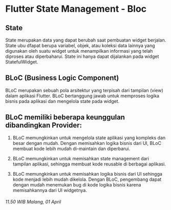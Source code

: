# **Flutter State Management - Bloc**

## State
State merupakan data yang dapat berubah saat pembuatan widget berjalan. State ubu dfapat berupa variabel, objek, atau koleksi data lainnya yang digunakan oleh suatu widget untuk menampilkan informasi yang telah diproses atau diperbaharui. State ini hanya dapat dijalankan pada widget StatefulWidget.

## BLoC (Business Logic Component)
BLoC merupakan sebuah pola arsitektur yang terpisah dari tampilan (view) dalam aplikasi Flutter. BLoC bertanggung jawab untuk memproses logika bisnis pada aplikasi dan mengelola state pada widget.

## BLoC memiliki beberapa keunggulan dibandingkan Provider:
1. BLoC memungkinkan untuk mengelola state aplikasi yang kompleks dan besar dengan mudah. Dengan memisahkan logika bisnis dari UI, BLoC membuat kode lebih mudah di-maintain dan diperbarui.

2. BLoC memungkinkan untuk memisahkan state management dari tampilan aplikasi, sehingga membuat kode reusable di berbagai aplikasi.

3. BLoC memungkinkan untuk memisahkan logika bisnis dari UI sehingga kode menjadi lebih mudah dikelola. Dengan BLoC, pengembang dapat dengan mudah menemukan bug di kode logika bisnis karena memisahkannya dari UI widgetnya.

###### 11.50 WIB Malang, 01 April
